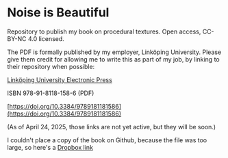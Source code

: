 # Noise is Beautiful
Repository to publish my book on procedural textures. Open access, CC-BY-NC 4.0 licensed.

The PDF is formally published by my employer, Linköping University. Please give them credit for allowing me to write this as part of my job, by linking to their repository when possible:

[Linköping University Electronic Press](http://ep.liu.se)

ISBN 978-91-8118-158-6 (PDF)

[https://doi.org/10.3384/9789181181586](https://doi.org/10.3384/9789181181586)

(As of April 24, 2025, those links are not yet active, but they will be soon.)

I couldn't place a copy of the book on Github, because the file was too large, so here's a [Dropbox link](https://www.dropbox.com/scl/fi/b8rt7kxn8v4swaabiecyb/procedural_patterns.pdf?rlkey=7jqnigdyds7rkxo6w6e9452op&dl=0)
